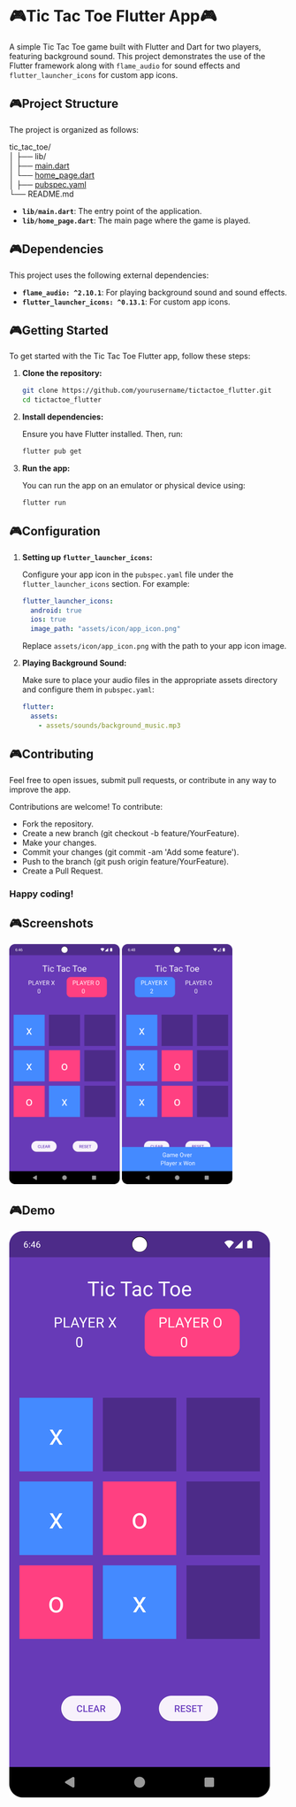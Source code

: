 # 🎮Tic Tac Toe Flutter App🎮

A simple Tic Tac Toe game built with Flutter and Dart for two players, featuring background sound. This project demonstrates the use of the Flutter framework along with `flame_audio` for sound effects and `flutter_launcher_icons` for custom app icons.

## 🎮Project Structure

The project is organized as follows:

tic_tac_toe/   
│ ├── lib/  
│ ├── [main.dart](./lib/main.dart)   
│ └── [home_page.dart](./lib/home_page.dart)  
│ ├── [pubspec.yaml](./pubspec.yaml)   
└── README.md  


- **`lib/main.dart`**: The entry point of the application.
- **`lib/home_page.dart`**: The main page where the game is played.

## 🎮Dependencies

This project uses the following external dependencies:

- **`flame_audio: ^2.10.1`**: For playing background sound and sound effects.
- **`flutter_launcher_icons: ^0.13.1`**: For custom app icons.

## 🎮Getting Started

To get started with the Tic Tac Toe Flutter app, follow these steps:

1. **Clone the repository:**

    ```bash
    git clone https://github.com/yourusername/tictactoe_flutter.git
    cd tictactoe_flutter
    ```

2. **Install dependencies:**

    Ensure you have Flutter installed. Then, run:

    ```bash
    flutter pub get
    ```

3. **Run the app:**

    You can run the app on an emulator or physical device using:

    ```bash
    flutter run
    ```

## 🎮Configuration

1. **Setting up `flutter_launcher_icons`:**

   Configure your app icon in the `pubspec.yaml` file under the `flutter_launcher_icons` section. For example:

    ```yaml
    flutter_launcher_icons:
      android: true
      ios: true
      image_path: "assets/icon/app_icon.png"
    ```

   Replace `assets/icon/app_icon.png` with the path to your app icon image.

2. **Playing Background Sound:**

   Make sure to place your audio files in the appropriate assets directory and configure them in `pubspec.yaml`:

    ```yaml
    flutter:
      assets:
        - assets/sounds/background_music.mp3
    ```

## 🎮Contributing

Feel free to open issues, submit pull requests, or contribute in any way to improve the app.

Contributions are welcome! To contribute:

- Fork the repository.
- Create a new branch (git checkout -b feature/YourFeature).
- Make your changes.
- Commit your changes (git commit -am 'Add some feature').
- Push to the branch (git push origin feature/YourFeature).
- Create a Pull Request.

### Happy coding!
## 🎮Screenshots

<div>
<img alt="ScreenShot" src="./screenshots/demo.png" width="200" />  


<img alt="ScreenShot" src="./screenshots/demo2.png" width="200" />  
</div>

## 🎮Demo 

[![demo](https://github.com/vinit105/tic_tac_toe/blob/c940220d163e07d4c419d98773fe05f912468784/screenshots/demo.png)](https://github.com/user-attachments/assets/e588e15b-8386-4b6b-b1c8-757035d24655)

